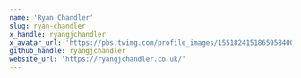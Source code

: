 ```yaml
---
name: 'Ryan Chandler'
slug: ryan-chandler
x_handle: ryangjchandler
x_avatar_url: 'https://pbs.twimg.com/profile_images/1551824151865958400/cNnj_CiG_200x200.png'
github_handle: ryangjchandler
website_url: 'https://ryangjchandler.co.uk/'
---
```

